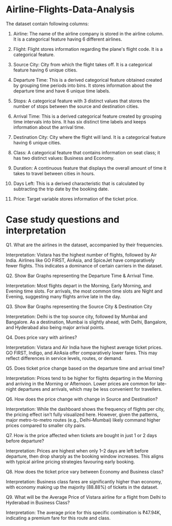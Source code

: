 # Airline-Flights-Data-Analysis

The dataset contain following columns:

1) Airline: The name of the airline company is stored in the airline column. It is a categorical feature having 6 different airlines.

2) Flight: Flight stores information regarding the plane's flight code. It is a categorical feature.

3) Source City: City from which the flight takes off. It is a categorical feature having 6 unique cities.

4) Departure Time: This is a derived categorical feature obtained created by grouping time periods into bins. It stores information about the departure time and have 6 unique time labels.

5) Stops: A categorical feature with 3 distinct values that stores the number of stops between the source and destination cities.

6) Arrival Time: This is a derived categorical feature created by grouping time intervals into bins. It has six distinct time labels and keeps information about the arrival time.

7) Destination City: City where the flight will land. It is a categorical feature having 6 unique cities.

8) Class: A categorical feature that contains information on seat class; it has two distinct values: Business and Economy.

9) Duration: A continuous feature that displays the overall amount of time it takes to travel between cities in hours.

10) Days Left: This is a derived characteristic that is calculated by subtracting the trip date by the booking date.

11) Price: Target variable stores information of the ticket price.

# Case study questions and interpretation
Q1. What are the airlines in the dataset, accompanied by their frequencies.

Interpretation:
Vistara has the highest number of flights, followed by Air India. Airlines like GO FIRST, AirAsia, and SpiceJet have comparatively fewer flights. This indicates a dominance of certain carriers in the dataset.

Q2. Show Bar Graphs representing the Departure Time & Arrival Time.

Interpretation:
Most flights depart in the Morning, Early Morning, and Evening time slots.
For arrivals, the most common time slots are Night and Evening, suggesting many flights arrive late in the day.

Q3. Show Bar Graphs representing the Source City & Destination City

Interpretation:
Delhi is the top source city, followed by Mumbai and Bangalore.
As a destination, Mumbai is slightly ahead, with Delhi, Bangalore, and Hyderabad also being major arrival points.

Q4. Does price vary with airlines?

Interpretation:
Vistara and Air India have the highest average ticket prices. GO FIRST, Indigo, and AirAsia offer comparatively lower fares. This may reflect differences in service levels, routes, or demand.

Q5. Does ticket price change based on the departure time and arrival time?

Interpretation:
Prices tend to be higher for flights departing in the Morning and arriving in the Morning or Afternoon. Lower prices are common for late-night departures and arrivals, which may be less convenient for travellers.


Q6. How does the price change with change in Source and Destination?

Interpretation:
While the dashboard shows the frequency of flights per city, the pricing effect isn’t fully visualized here. However, given the patterns, major metro-to-metro routes (e.g., Delhi–Mumbai) likely command higher prices compared to smaller city pairs.

Q7. How is the price affected when tickets are bought in just 1 or 2 days before departure?

Interpretation:
Prices are highest when only 1–2 days are left before departure, then drop sharply as the booking window increases. This aligns with typical airline pricing strategies favouring early booking.

Q8. How does the ticket price vary between Economy and Business class?

Interpretation:
Business class fares are significantly higher than economy, with economy making up the majority (88.88%) of tickets in the dataset.

Q9. What will be the Average Price of Vistara airline for a flight from Delhi to Hyderabad in Business Class?

Interpretation:
The average price for this specific combination is ₹47.94K, indicating a premium fare for this route and class.
